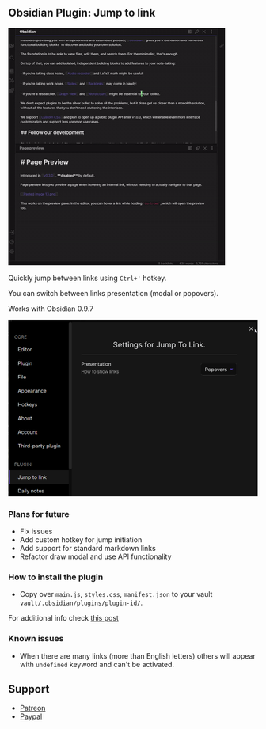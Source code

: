 ## Obsidian Plugin: Jump to link

![](./screenshots/presentation.gif)

Quickly jump between links using `Ctrl+'` hotkey.

You can switch between links presentation (modal or popovers).

Works with Obsidian 0.9.7

![](./screenshots/settings.png)

### Plans for future
- Fix issues
- Add custom hotkey for jump initiation
- Add support for standard markdown links
- Refactor draw modal and use API functionality

### How to install the plugin

- Copy over `main.js`, `styles.css`, `manifest.json` to your vault `vault/.obsidian/plugins/plugin-id/`.

For additional info check [this post](https://forum.obsidian.md/t/plugin-directory/6706?u=mrjackphil)

### Known issues
- When there are many links (more than English letters) others will appear with `undefined` keyword and can't be 
activated.

## Support

- [Patreon](https://patreon.com/mrjackphil)
- [Paypal](https://www.paypal.com/paypalme/mrjackphil)
